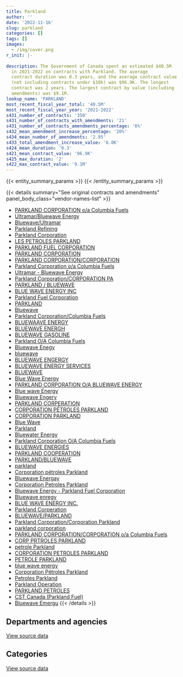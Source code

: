 ```yaml
---
title: Parkland
author: ''
date: '2022-11-16'
slug: parkland
categories: []
tags: []
images:
  - /img/cover.png
r_init: |-
  
description: The Government of Canada spent an estimated $40.5M
  in 2021-2022 on contracts with Parkland. The average
  contract duration was 0.3 years, and the average contract value
  (not including contracts under $10k) was $96.9K. The longest
  contract was 2 years. The largest contract by value (including
  amendments) was $9.1M.
lookup_name: 'PARKLAND'
most_recent_fiscal_year_total: '40.5M'
most_recent_fiscal_year_year: '2021-2022'
s431_number_of_contracts: '350'
s431_number_of_contracts_with_amendments: '21'
s431_number_of_contracts_amendments_percentage: '6%'
s432_mean_amendment_increase_percentage: '20%'
s434_mean_number_of_amendments: '2.95'
s433_total_amendment_increase_value: '6.0K'
s424_mean_duration: '0.3'
s421_mean_contract_value: '96.9K'
s425_max_duration: '2'
s422_max_contract_value: '9.1M'
---
```


<script src="/rmarkdown-libs/htmlwidgets/htmlwidgets.js"></script>
<link href="/rmarkdown-libs/datatables-css/datatables-crosstalk.css" rel="stylesheet" />
<script src="/rmarkdown-libs/datatables-binding/datatables.js"></script>
<script src="/rmarkdown-libs/jquery/jquery-3.6.0.min.js"></script>
<link href="/rmarkdown-libs/dt-core-bootstrap/css/dataTables.bootstrap.min.css" rel="stylesheet" />
<link href="/rmarkdown-libs/dt-core-bootstrap/css/dataTables.bootstrap.extra.css" rel="stylesheet" />
<script src="/rmarkdown-libs/dt-core-bootstrap/js/jquery.dataTables.min.js"></script>
<script src="/rmarkdown-libs/dt-core-bootstrap/js/dataTables.bootstrap.min.js"></script>
<link href="/rmarkdown-libs/crosstalk/css/crosstalk.min.css" rel="stylesheet" />
<script src="/rmarkdown-libs/crosstalk/js/crosstalk.min.js"></script>
<script src="/rmarkdown-libs/htmlwidgets/htmlwidgets.js"></script>
<link href="/rmarkdown-libs/datatables-css/datatables-crosstalk.css" rel="stylesheet" />
<script src="/rmarkdown-libs/datatables-binding/datatables.js"></script>
<script src="/rmarkdown-libs/jquery/jquery-3.6.0.min.js"></script>
<link href="/rmarkdown-libs/dt-core-bootstrap/css/dataTables.bootstrap.min.css" rel="stylesheet" />
<link href="/rmarkdown-libs/dt-core-bootstrap/css/dataTables.bootstrap.extra.css" rel="stylesheet" />
<script src="/rmarkdown-libs/dt-core-bootstrap/js/jquery.dataTables.min.js"></script>
<script src="/rmarkdown-libs/dt-core-bootstrap/js/dataTables.bootstrap.min.js"></script>
<link href="/rmarkdown-libs/crosstalk/css/crosstalk.min.css" rel="stylesheet" />
<script src="/rmarkdown-libs/crosstalk/js/crosstalk.min.js"></script>

{{< entity_summary_params >}}
{{< /entity_summary_params >}}

{{< details summary="See original contracts and amendments" panel_body_class="vendor-names-list" >}}
- [PARKLAND CORPORATION o/a Columbia Fuels](https://search.open.canada.ca/en/ct/?sort=contract_value_f%20desc&page=1&search_text=%22PARKLAND%20CORPORATION%20o%2fa%20Columbia%20Fuels%22)
- [Ultramar/Bluewave Energy](https://search.open.canada.ca/en/ct/?sort=contract_value_f%20desc&page=1&search_text=%22Ultramar%2fBluewave%20Energy%22)
- [Bluewave/Ultramar](https://search.open.canada.ca/en/ct/?sort=contract_value_f%20desc&page=1&search_text=%22Bluewave%2fUltramar%22)
- [Parkland Refining](https://search.open.canada.ca/en/ct/?sort=contract_value_f%20desc&page=1&search_text=%22Parkland%20Refining%22)
- [Parkland Corporation](https://search.open.canada.ca/en/ct/?sort=contract_value_f%20desc&page=1&search_text=%22Parkland%20Corporation%22)
- [LES PETROLES PARKLAND](https://search.open.canada.ca/en/ct/?sort=contract_value_f%20desc&page=1&search_text=%22LES%20PETROLES%20PARKLAND%22)
- [PARKLAND FUEL CORPORATION](https://search.open.canada.ca/en/ct/?sort=contract_value_f%20desc&page=1&search_text=%22PARKLAND%20FUEL%20CORPORATION%22)
- [PARKLAND CORPORATION](https://search.open.canada.ca/en/ct/?sort=contract_value_f%20desc&page=1&search_text=%22PARKLAND%20CORPORATION%22)
- [PARKLAND CORPORATION/CORPORATION](https://search.open.canada.ca/en/ct/?sort=contract_value_f%20desc&page=1&search_text=%22PARKLAND%20CORPORATION%2fCORPORATION%22)
- [Parkland Corporation o/a Columbia Fuels](https://search.open.canada.ca/en/ct/?sort=contract_value_f%20desc&page=1&search_text=%22Parkland%20Corporation%20o%2fa%20Columbia%20Fuels%22)
- [Ultramar - Bluewave Energy](https://search.open.canada.ca/en/ct/?sort=contract_value_f%20desc&page=1&search_text=%22Ultramar%20-%20Bluewave%20Energy%22)
- [Parkland Corporation/CORPORATION PA](https://search.open.canada.ca/en/ct/?sort=contract_value_f%20desc&page=1&search_text=%22Parkland%20Corporation%2fCORPORATION%20PA%22)
- [PARKLAND / BLUEWAVE](https://search.open.canada.ca/en/ct/?sort=contract_value_f%20desc&page=1&search_text=%22PARKLAND%20%2f%20BLUEWAVE%22)
- [BLUE WAVE ENERGY INC](https://search.open.canada.ca/en/ct/?sort=contract_value_f%20desc&page=1&search_text=%22BLUE%20WAVE%20ENERGY%20INC%22)
- [Parkland Fuel Corporation](https://search.open.canada.ca/en/ct/?sort=contract_value_f%20desc&page=1&search_text=%22Parkland%20Fuel%20Corporation%22)
- [PARKLAND](https://search.open.canada.ca/en/ct/?sort=contract_value_f%20desc&page=1&search_text=%22PARKLAND%22)
- [Bluewave](https://search.open.canada.ca/en/ct/?sort=contract_value_f%20desc&page=1&search_text=%22Bluewave%22)
- [Parkland Corporation/Columbia Fuels](https://search.open.canada.ca/en/ct/?sort=contract_value_f%20desc&page=1&search_text=%22Parkland%20Corporation%2fColumbia%20Fuels%22)
- [BLUEWAAVE ENERGY](https://search.open.canada.ca/en/ct/?sort=contract_value_f%20desc&page=1&search_text=%22BLUEWAAVE%20ENERGY%22)
- [BLUEWAVE ENERGH](https://search.open.canada.ca/en/ct/?sort=contract_value_f%20desc&page=1&search_text=%22BLUEWAVE%20ENERGH%22)
- [BLUEWAVE GASOLINE](https://search.open.canada.ca/en/ct/?sort=contract_value_f%20desc&page=1&search_text=%22BLUEWAVE%20GASOLINE%22)
- [Parkland O/A Columbia Fuels](https://search.open.canada.ca/en/ct/?sort=contract_value_f%20desc&page=1&search_text=%22Parkland%20O%2fA%20Columbia%20Fuels%22)
- [Bluewave Enegy](https://search.open.canada.ca/en/ct/?sort=contract_value_f%20desc&page=1&search_text=%22Bluewave%20Enegy%22)
- [bluewave](https://search.open.canada.ca/en/ct/?sort=contract_value_f%20desc&page=1&search_text=%22bluewave%22)
- [BLUEWAVE ENGERGY](https://search.open.canada.ca/en/ct/?sort=contract_value_f%20desc&page=1&search_text=%22BLUEWAVE%20ENGERGY%22)
- [BLUEWAVE ENERGY SERVICES](https://search.open.canada.ca/en/ct/?sort=contract_value_f%20desc&page=1&search_text=%22BLUEWAVE%20ENERGY%20SERVICES%22)
- [BLUEWAVE](https://search.open.canada.ca/en/ct/?sort=contract_value_f%20desc&page=1&search_text=%22BLUEWAVE%22)
- [Blue Wave Energy](https://search.open.canada.ca/en/ct/?sort=contract_value_f%20desc&page=1&search_text=%22Blue%20Wave%20Energy%22)
- [PARKLAND CORPORATION O/A BLUEWAVE ENERGY](https://search.open.canada.ca/en/ct/?sort=contract_value_f%20desc&page=1&search_text=%22PARKLAND%20CORPORATION%20O%2fA%20BLUEWAVE%20ENERGY%22)
- [Blue wave Energy](https://search.open.canada.ca/en/ct/?sort=contract_value_f%20desc&page=1&search_text=%22Blue%20wave%20Energy%22)
- [Bluewave Engery](https://search.open.canada.ca/en/ct/?sort=contract_value_f%20desc&page=1&search_text=%22Bluewave%20Engery%22)
- [PARKLAND CORPERATION](https://search.open.canada.ca/en/ct/?sort=contract_value_f%20desc&page=1&search_text=%22PARKLAND%20CORPERATION%22)
- [CORPORATION PÉTROLES PARKLAND](https://search.open.canada.ca/en/ct/?sort=contract_value_f%20desc&page=1&search_text=%22CORPORATION%20P%c3%89TROLES%20PARKLAND%22)
- [CORPORATION PARKLAND](https://search.open.canada.ca/en/ct/?sort=contract_value_f%20desc&page=1&search_text=%22CORPORATION%20PARKLAND%22)
- [Blue Wave](https://search.open.canada.ca/en/ct/?sort=contract_value_f%20desc&page=1&search_text=%22Blue%20Wave%22)
- [Parkland](https://search.open.canada.ca/en/ct/?sort=contract_value_f%20desc&page=1&search_text=%22Parkland%22)
- [Bluewater Energy](https://search.open.canada.ca/en/ct/?sort=contract_value_f%20desc&page=1&search_text=%22Bluewater%20Energy%22)
- [Parkland Corporation O/A Columbia Fuels](https://search.open.canada.ca/en/ct/?sort=contract_value_f%20desc&page=1&search_text=%22Parkland%20Corporation%20O%2fA%20Columbia%20Fuels%22)
- [BLUEWAVE ENERGIES](https://search.open.canada.ca/en/ct/?sort=contract_value_f%20desc&page=1&search_text=%22BLUEWAVE%20ENERGIES%22)
- [PARKLAND COOPERATION](https://search.open.canada.ca/en/ct/?sort=contract_value_f%20desc&page=1&search_text=%22PARKLAND%20COOPERATION%22)
- [PARKLAND/BLUEWAVE](https://search.open.canada.ca/en/ct/?sort=contract_value_f%20desc&page=1&search_text=%22PARKLAND%2fBLUEWAVE%22)
- [parkland](https://search.open.canada.ca/en/ct/?sort=contract_value_f%20desc&page=1&search_text=%22parkland%22)
- [Corporation pétroles Parkland](https://search.open.canada.ca/en/ct/?sort=contract_value_f%20desc&page=1&search_text=%22Corporation%20p%c3%a9troles%20Parkland%22)
- [Bluewave Energay](https://search.open.canada.ca/en/ct/?sort=contract_value_f%20desc&page=1&search_text=%22Bluewave%20Energay%22)
- [Corporation Petroles Parkland](https://search.open.canada.ca/en/ct/?sort=contract_value_f%20desc&page=1&search_text=%22Corporation%20Petroles%20Parkland%22)
- [Bluewave Energy - Parkland Fuel Corporation](https://search.open.canada.ca/en/ct/?sort=contract_value_f%20desc&page=1&search_text=%22Bluewave%20Energy%20-%20Parkland%20Fuel%20Corporation%22)
- [Bluewave enregy](https://search.open.canada.ca/en/ct/?sort=contract_value_f%20desc&page=1&search_text=%22Bluewave%20enregy%22)
- [BLUE WAVE ENERGY INC.](https://search.open.canada.ca/en/ct/?sort=contract_value_f%20desc&page=1&search_text=%22BLUE%20WAVE%20ENERGY%20INC.%22)
- [Parkland Corperation](https://search.open.canada.ca/en/ct/?sort=contract_value_f%20desc&page=1&search_text=%22Parkland%20Corperation%22)
- [BLUEWAVE/PARKLAND](https://search.open.canada.ca/en/ct/?sort=contract_value_f%20desc&page=1&search_text=%22BLUEWAVE%2fPARKLAND%22)
- [Parkland Corporation/Corporation Parkland](https://search.open.canada.ca/en/ct/?sort=contract_value_f%20desc&page=1&search_text=%22Parkland%20Corporation%2fCorporation%20Parkland%22)
- [parkland corporation](https://search.open.canada.ca/en/ct/?sort=contract_value_f%20desc&page=1&search_text=%22parkland%20corporation%22)
- [PARKLAND CORPORATION/CORPORATION o/a Columbia Fuels](https://search.open.canada.ca/en/ct/?sort=contract_value_f%20desc&page=1&search_text=%22PARKLAND%20CORPORATION%2fCORPORATION%20o%2fa%20Columbia%20Fuels%22)
- [CORP PRTROLES PARKLAND](https://search.open.canada.ca/en/ct/?sort=contract_value_f%20desc&page=1&search_text=%22CORP%20PRTROLES%20PARKLAND%22)
- [petrole Parkland](https://search.open.canada.ca/en/ct/?sort=contract_value_f%20desc&page=1&search_text=%22petrole%20Parkland%22)
- [CORPORATION PETROLES PARKLAND](https://search.open.canada.ca/en/ct/?sort=contract_value_f%20desc&page=1&search_text=%22CORPORATION%20PETROLES%20PARKLAND%22)
- [PETROLE PARKLAND](https://search.open.canada.ca/en/ct/?sort=contract_value_f%20desc&page=1&search_text=%22PETROLE%20PARKLAND%22)
- [blue wave energy](https://search.open.canada.ca/en/ct/?sort=contract_value_f%20desc&page=1&search_text=%22blue%20wave%20energy%22)
- [Corporation Pétroles Parkland](https://search.open.canada.ca/en/ct/?sort=contract_value_f%20desc&page=1&search_text=%22Corporation%20P%c3%a9troles%20Parkland%22)
- [Petroles Parkland](https://search.open.canada.ca/en/ct/?sort=contract_value_f%20desc&page=1&search_text=%22Petroles%20Parkland%22)
- [Parkland Operation](https://search.open.canada.ca/en/ct/?sort=contract_value_f%20desc&page=1&search_text=%22Parkland%20Operation%22)
- [PARKLAND PETROLES](https://search.open.canada.ca/en/ct/?sort=contract_value_f%20desc&page=1&search_text=%22PARKLAND%20PETROLES%22)
- [CST Canada (Parkland Fuel)](https://search.open.canada.ca/en/ct/?sort=contract_value_f%20desc&page=1&search_text=%22CST%20Canada%20%28Parkland%20Fuel%29%22)
- [Bluewave Emergu](https://search.open.canada.ca/en/ct/?sort=contract_value_f%20desc&page=1&search_text=%22Bluewave%20Emergu%22)
{{< /details >}}

## Departments and agencies

<div id="htmlwidget-1" style="width:100%;height:auto;" class="datatables html-widget"></div>
<script type="application/json" data-for="htmlwidget-1">{"x":{"style":"bootstrap","filter":"none","vertical":false,"data":[["<a href=\"/departments/cbsa-asfc/\">Canada Border Services Agency<\/a>","<a href=\"/departments/csc-scc/\">Correctional Service of Canada<\/a>","<a href=\"/departments/dfo-mpo/\">Fisheries and Oceans Canada<\/a>","<a href=\"/departments/dnd-mdn/\">National Defence<\/a>","<a href=\"/departments/ec/\">Environment and Climate Change Canada<\/a>","<a href=\"/departments/hc-sc/\">Health Canada<\/a>","<a href=\"/departments/pc/\">Parks Canada<\/a>","<a href=\"/departments/pwgsc-tpsgc/\">Public Services and Procurement Canada<\/a>","<a href=\"/departments/tc/\">Transport Canada<\/a>"],[1526.95,12600,56446.39,405682.01,null,null,80591.59,null,null],[null,null,13442.06,1644390.13,null,null,74264.95,null,null],[null,null,625004.54,870397.83,null,null,134791.16,null,null],[null,162727.39,1930549.65,36138209.59,5139.74,5250.51,1754844.47,527242.31,12208.35]],"container":"<table class=\"table table-striped table-hover row-border order-column display\">\n  <thead>\n    <tr>\n      <th>Department<\/th>\n      <th>2018-2019<\/th>\n      <th>2019-2020<\/th>\n      <th>2020-2021<\/th>\n      <th>2021-2022<\/th>\n    <\/tr>\n  <\/thead>\n<\/table>","options":{"order":[[4,"desc"]],"pageLength":10,"autoWidth":true,"columnDefs":[{"targets":1,"render":"function(data, type, row, meta) {\n    return type !== 'display' ? data : DTWidget.formatCurrency(data, \"$\", 2, 3, \",\", \".\", true, null);\n  }"},{"targets":2,"render":"function(data, type, row, meta) {\n    return type !== 'display' ? data : DTWidget.formatCurrency(data, \"$\", 2, 3, \",\", \".\", true, null);\n  }"},{"targets":3,"render":"function(data, type, row, meta) {\n    return type !== 'display' ? data : DTWidget.formatCurrency(data, \"$\", 2, 3, \",\", \".\", true, null);\n  }"},{"targets":4,"render":"function(data, type, row, meta) {\n    return type !== 'display' ? data : DTWidget.formatCurrency(data, \"$\", 2, 3, \",\", \".\", true, null);\n  }"},{"width":"16%","targets":[1,2,3,4]},{"className":"dt-right","targets":[1,2,3,4]}],"orderClasses":false}},"evals":["options.columnDefs.0.render","options.columnDefs.1.render","options.columnDefs.2.render","options.columnDefs.3.render"],"jsHooks":[]}</script>
<p class="text-right">
<a href="https://github.com/GoC-Spending/contracts-data/tree/main/data/out/vendors/parkland/summary_by_fiscal_year_by_department.csv" class="source-data-link btn btn-link">View source data</a>
</p>

## Categories

<div id="htmlwidget-2" style="width:100%;height:auto;" class="datatables html-widget"></div>
<script type="application/json" data-for="htmlwidget-2">{"x":{"style":"bootstrap","filter":"none","vertical":false,"data":[["<a href=\"/categories/facilities_and_construction/\">Facilities and construction<\/a>","<a href=\"/categories/defence/\">Defence<\/a>","<a href=\"/categories/transportation_and_logistics/\">Transportation and logistics<\/a>","<a href=\"/categories/industrial_products_and_services/\">Industrial products and services<\/a>"],[1526.95,390598,69046.39,95675.6],[null,1644390.13,13442.06,74264.95],[null,870397.83,625004.54,134791.16],[28005.15,36110204.44,3921819.47,476142.94]],"container":"<table class=\"table table-striped table-hover row-border order-column display\">\n  <thead>\n    <tr>\n      <th>Category<\/th>\n      <th>2018-2019<\/th>\n      <th>2019-2020<\/th>\n      <th>2020-2021<\/th>\n      <th>2021-2022<\/th>\n    <\/tr>\n  <\/thead>\n<\/table>","options":{"order":[[4,"desc"]],"dom":"t","pageLength":30,"autoWidth":true,"columnDefs":[{"targets":1,"render":"function(data, type, row, meta) {\n    return type !== 'display' ? data : DTWidget.formatCurrency(data, \"$\", 2, 3, \",\", \".\", true, null);\n  }"},{"targets":2,"render":"function(data, type, row, meta) {\n    return type !== 'display' ? data : DTWidget.formatCurrency(data, \"$\", 2, 3, \",\", \".\", true, null);\n  }"},{"targets":3,"render":"function(data, type, row, meta) {\n    return type !== 'display' ? data : DTWidget.formatCurrency(data, \"$\", 2, 3, \",\", \".\", true, null);\n  }"},{"targets":4,"render":"function(data, type, row, meta) {\n    return type !== 'display' ? data : DTWidget.formatCurrency(data, \"$\", 2, 3, \",\", \".\", true, null);\n  }"},{"width":"16%","targets":[1,2,3,4]},{"className":"dt-right","targets":[1,2,3,4]}],"orderClasses":false,"lengthMenu":[10,25,30,50,100]}},"evals":["options.columnDefs.0.render","options.columnDefs.1.render","options.columnDefs.2.render","options.columnDefs.3.render"],"jsHooks":[]}</script>
<p class="text-right">
<a href="https://github.com/GoC-Spending/contracts-data/tree/main/data/out/vendors/parkland/summary_by_fiscal_year_by_category.csv" class="source-data-link btn btn-link">View source data</a>
</p>
